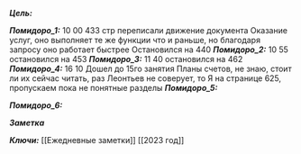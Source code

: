 
***Цель:***  

***Помидоро_1:*** 10 00
433 стр
переписали движение документа Оказание услуг, оно выполняет те же функции что и раньше, но благодаря запросу оно работает быстрее
Остановился на 440
***Помидоро_2:*** 10 55
остановился на 453
***Помидоро_3:*** 11 40
остановился на 462
***Помидоро_4:*** 16 10
Дошел до 15го занятия
Планы счетов, не знаю, стоит ли их сейчас читать, раз Леонтьев не соверует, то
Я на странице 625, пропускаем пока не понятные разделы
***Помидоро_5:*** 

***Помидоро_6:*** 

***Заметка*** 


***Ключи:*** [[Ежедневные заметки]] [[2023 год]]